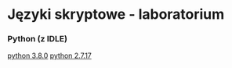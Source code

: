 # Języki skryptowe - laboratorium


### Python (z IDLE)
[python 3.8.0](http://https://www.python.org/ftp/python/3.8.0/python-3.8.0-amd64.exe "python 3.8.0")
[python 2.7.17](https://www.python.org/ftp/python/2.7.17/python-2.7.17.amd64.msi "python 2.7.17")